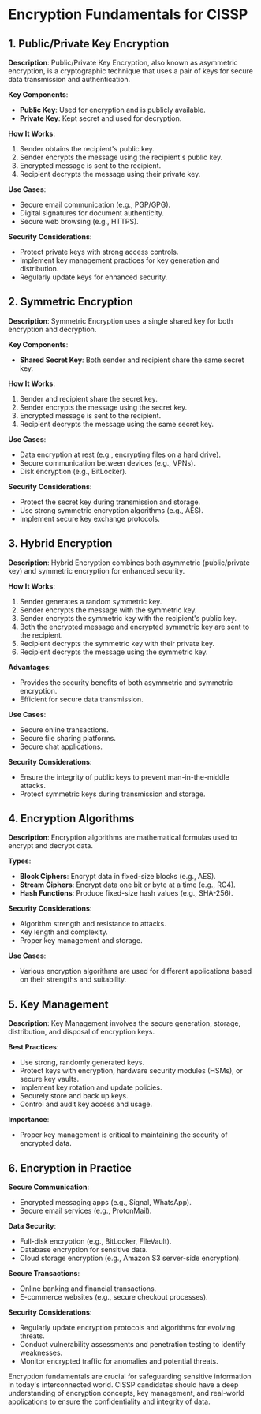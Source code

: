# Encryption Fundamentals for CISSP

## 1. Public/Private Key Encryption

**Description**: Public/Private Key Encryption, also known as asymmetric encryption, is a cryptographic technique that uses a pair of keys for secure data transmission and authentication.

**Key Components**:
- **Public Key**: Used for encryption and is publicly available.
- **Private Key**: Kept secret and used for decryption.

**How It Works**:
1. Sender obtains the recipient's public key.
2. Sender encrypts the message using the recipient's public key.
3. Encrypted message is sent to the recipient.
4. Recipient decrypts the message using their private key.

**Use Cases**:
- Secure email communication (e.g., PGP/GPG).
- Digital signatures for document authenticity.
- Secure web browsing (e.g., HTTPS).

**Security Considerations**:
- Protect private keys with strong access controls.
- Implement key management practices for key generation and distribution.
- Regularly update keys for enhanced security.

## 2. Symmetric Encryption

**Description**: Symmetric Encryption uses a single shared key for both encryption and decryption.

**Key Components**:
- **Shared Secret Key**: Both sender and recipient share the same secret key.

**How It Works**:
1. Sender and recipient share the secret key.
2. Sender encrypts the message using the secret key.
3. Encrypted message is sent to the recipient.
4. Recipient decrypts the message using the same secret key.

**Use Cases**:
- Data encryption at rest (e.g., encrypting files on a hard drive).
- Secure communication between devices (e.g., VPNs).
- Disk encryption (e.g., BitLocker).

**Security Considerations**:
- Protect the secret key during transmission and storage.
- Use strong symmetric encryption algorithms (e.g., AES).
- Implement secure key exchange protocols.

## 3. Hybrid Encryption

**Description**: Hybrid Encryption combines both asymmetric (public/private key) and symmetric encryption for enhanced security.

**How It Works**:
1. Sender generates a random symmetric key.
2. Sender encrypts the message with the symmetric key.
3. Sender encrypts the symmetric key with the recipient's public key.
4. Both the encrypted message and encrypted symmetric key are sent to the recipient.
5. Recipient decrypts the symmetric key with their private key.
6. Recipient decrypts the message using the symmetric key.

**Advantages**:
- Provides the security benefits of both asymmetric and symmetric encryption.
- Efficient for secure data transmission.

**Use Cases**:
- Secure online transactions.
- Secure file sharing platforms.
- Secure chat applications.

**Security Considerations**:
- Ensure the integrity of public keys to prevent man-in-the-middle attacks.
- Protect symmetric keys during transmission and storage.

## 4. Encryption Algorithms

**Description**: Encryption algorithms are mathematical formulas used to encrypt and decrypt data.

**Types**:
- **Block Ciphers**: Encrypt data in fixed-size blocks (e.g., AES).
- **Stream Ciphers**: Encrypt data one bit or byte at a time (e.g., RC4).
- **Hash Functions**: Produce fixed-size hash values (e.g., SHA-256).

**Security Considerations**:
- Algorithm strength and resistance to attacks.
- Key length and complexity.
- Proper key management and storage.

**Use Cases**:
- Various encryption algorithms are used for different applications based on their strengths and suitability.

## 5. Key Management

**Description**: Key Management involves the secure generation, storage, distribution, and disposal of encryption keys.

**Best Practices**:
- Use strong, randomly generated keys.
- Protect keys with encryption, hardware security modules (HSMs), or secure key vaults.
- Implement key rotation and update policies.
- Securely store and back up keys.
- Control and audit key access and usage.

**Importance**:
- Proper key management is critical to maintaining the security of encrypted data.

## 6. Encryption in Practice

**Secure Communication**:
- Encrypted messaging apps (e.g., Signal, WhatsApp).
- Secure email services (e.g., ProtonMail).

**Data Security**:
- Full-disk encryption (e.g., BitLocker, FileVault).
- Database encryption for sensitive data.
- Cloud storage encryption (e.g., Amazon S3 server-side encryption).

**Secure Transactions**:
- Online banking and financial transactions.
- E-commerce websites (e.g., secure checkout processes).

**Security Considerations**:
- Regularly update encryption protocols and algorithms for evolving threats.
- Conduct vulnerability assessments and penetration testing to identify weaknesses.
- Monitor encrypted traffic for anomalies and potential threats.

Encryption fundamentals are crucial for safeguarding sensitive information in today's interconnected world. CISSP candidates should have a deep understanding of encryption concepts, key management, and real-world applications to ensure the confidentiality and integrity of data.

